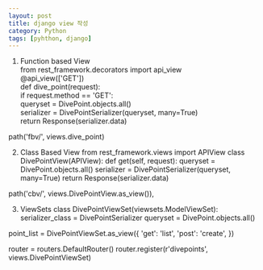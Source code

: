 ```yaml
---
layout: post
title: django view 작성
category: Python
tags: [pyhthon, django]
---
```


1. Function based View   
from rest_framework.decorators import api_view   
@api_view(['GET'])   
def dive_point(request):   
    if request.method == 'GET':   
        queryset = DivePoint.objects.all()   
        serializer = DivePointSerializer(queryset, many=True)   
        return Response(serializer.data)   
   
path('fbv/', views.dive_point)


2. Class Based View
from rest_framework.views import APIView
class DivePointView(APIView):
    def get(self, request):
        queryset = DivePoint.objects.all()
        serializer = DivePointSerializer(queryset, many=True)
        return Response(serializer.data)
        
path('cbv/', views.DivePointView.as_view()),


3. ViewSets
class DivePointViewSet(viewsets.ModelViewSet):
    serializer_class = DivePointSerializer
    queryset = DivePoint.objects.all()

point_list = DivePointViewSet.as_view({
    'get': 'list',
    'post': 'create',
    })
    
router = routers.DefaultRouter()
router.register(r'divepoints', views.DivePointViewSet)
